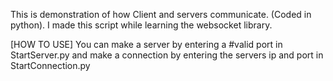 This is demonstration of how Client and servers communicate. (Coded in python). I made this script while learning the websocket library.


[HOW TO USE]
You can make a server by entering a #valid port in StartServer.py
and make a connection by entering the servers ip and port in StartConnection.py


